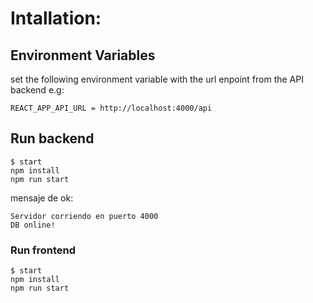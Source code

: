 # Intallation:

## Environment Variables

set the following environment variable with the url enpoint from the API backend e.g:

```
REACT_APP_API_URL = http://localhost:4000/api
```

## Run backend

```
$ start
npm install
npm run start
```

mensaje de ok:

```
Servidor corriendo en puerto 4000
DB online!
```
### Run frontend

```
$ start
npm install
npm run start
```

